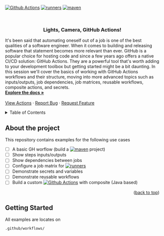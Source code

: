 <a name="readme-top"></a>
[![Github Actions][githubactions-shield]][githubactions-url]
[![runners][runners-shield]][runners-url]
[![maven][maven-shield]][maven-url]
<!--
*** Github actions examples @ixchelruiz & @aalmiray
-->


<!-- PROJECT INFO -->
<br />
<div>
<h3 align="center">Lights, Camera, GitHub Actions! </h3>

  <p align="left">
    It's been said that automating oneself out of a job is one of the best qualities of a software engineer. When it comes to building and releasing software that statement becomes more relevant than ever. GitHub is a popular choice for hosting code and since a few years ago offers a native CI/CD solution: GitHub Actions. They are a powerful tool that's worth adding to your development toolbox but getting started might be a bit daunting. In this session we'll cover the basics of working with GitHub Actions workflows and their structure, moving into more advanced topics such as inputs/outputs, job dependencies, job matrices, reusable workflows, composite actions, and secrets.
    <br />
    <a href="https://github.com/github_username/repo_name"><strong>Explore the docs »</strong></a>
    <br />
    <br />
    <a href="https://github.com/ixchelruiz/actions-examples/actions">View Actions</a>
    ·
    <a href="https://github.com/github_username/repo_name/issues">Report Bug</a>
    ·
    <a href="https://github.com/github_username/repo_name/issues">Request Feature</a>
  </p>
</div>



<!-- TABLE OF CONTENTS -->
<details>
  <summary>Table of Contents</summary>
  <ol>
    <li><a href="#about-the-project">About the project</a></li>
    <li><a href="#getting-started">Getting Started</a></li>
  </ol>
</details>



<!-- ABOUT THE PROJECT -->
## About the project

This repository contains examples for the following use cases

- [ ] A basic GH worflow (build a [![maven][maven-shield]][maven-url] project)
- [ ] Show steps inputs/outputs
- [ ] Show dependencies between jobs
- [ ] Configure a job matrix for [![runners][runners-shield]][runners-url]
- [ ] Demonstrate secrets and variables
- [ ] Demonstrate reusable workflows
- [ ] Build a custom [![Github Actions][githubactions-shield]][githubactions-url] with composite (Java based)

<p align="right">(<a href="#readme-top">back to top</a>)</p>



<!-- GETTING STARTED -->
## Getting Started

All examples are locates on 
   ```sh
   .github/workflows/
   ```


<!-- MARKDOWN LINKS & IMAGES -->
<!-- https://www.markdownguide.org/basic-syntax/#reference-style-links -->

[runners-shield]: https://img.shields.io/badge/platform-windows%20%7C%20macos%20%7C%20linux-lightgrey
[runners-url]: https://docs.github.com/en/actions/using-github-hosted-runners/about-github-hosted-runners
[maven-shield]: https://img.shields.io/badge/maven-1000?style=?style=plastic&logo=apachemaven&logoColor=red&labelColor=grey&color=lightgrey
[maven-url]: https://maven.apache.org
[githubactions-shield]: https://img.shields.io/badge/github%20actions-1000?style=?style=plastic&logo=githubactions&logoColor=blue&labelColor=grey&color=lightgrey
[githubactions-url]: https://docs.github.com/en/actions
[githubactions-shield]: https://img.shields.io/badge/github%20actions-1000?style=?style=plastic&logo=githubactions&logoColor=blue&labelColor=grey&color=lightgrey
[githubactions-url]: https://docs.github.com/en/actions